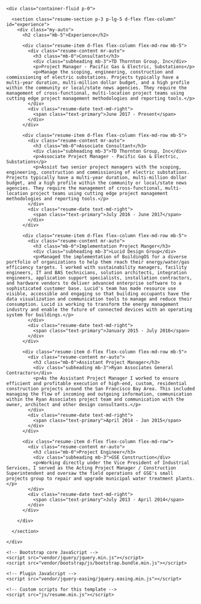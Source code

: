 

    <div class="container-fluid p-0">
      
      <section class="resume-section p-3 p-lg-5 d-flex flex-column" id="experience">
        <div class="my-auto">
          <h2 class="mb-5">Experience</h2>

          <div class="resume-item d-flex flex-column flex-md-row mb-5">
            <div class="resume-content mr-auto">
              <h3 class="mb-0">Consultant</h3>
              <div class="subheading mb-3">TD Thornton Group, Inc</div>
              <p>Project Manager - Pacific Gas & Electric, Substations</p>
              <p>Manage the scoping, engineering, construction and commissioning of electric substations. Projects typically have a multi-year duration, multi-million dollar budget, and a high profile within the community or local/state news agencies. They require the management of cross-functional, multi-location project teams using cutting edge project management methodologies and reporting tools.</p>
            </div>
            <div class="resume-date text-md-right">
              <span class="text-primary">June 2017 - Present</span>
            </div>
          </div>

          <div class="resume-item d-flex flex-column flex-md-row mb-5">
            <div class="resume-content mr-auto">
              <h3 class="mb-0">Associate Consultant</h3>
              <div class="subheading mb-3">TD Thornton Group, Inc</div>
              <p>Associate Project Manager - Pacific Gas & Electric, Substations</p>
              <p>Assist two senior project managers with the scoping, engineering, construction and commissioning of electric substations. Projects typically have a multi-year duration, multi-million dollar budget, and a high profile within the community or local/state news agencies. They require the management of cross-functional, multi-location project teams using cutting edge project management methodologies and reporting tools.</p>
            </div>
            <div class="resume-date text-md-right">
              <span class="text-primary">July 2016 - June 2017</span>
            </div>
          </div>

          <div class="resume-item d-flex flex-column flex-md-row mb-5">
            <div class="resume-content mr-auto">
              <h3 class="mb-0">Implementation Project Manger</h3>
              <div class="subheading mb-3">Lucid Design Group</div>
              <p>Managed the implementation of BuildingOS for a diverse portfolio of organizations to help them reach their energy/water/gas efficiency targets. l worked with sustainability managers, facility engineers, IT and BAS technicians, solution architects, integration engineers, application support specialists, installation contractors, and hardware vendors to deliver advanced enterprise software to a sophisticated customer base. Lucid's team has made resource use visible, accessible and engaging so that building occupants have the data visualization and communication tools to manage and reduce their consumption. Lucid is working to transform the energy management industry and enable the future of connected devices with an operating system for buildings.</p>
            </div>
            <div class="resume-date text-md-right">
              <span class="text-primary">January 2015 - July 2016</span>
            </div>
          </div>

          <div class="resume-item d-flex flex-column flex-md-row mb-5">
            <div class="resume-content mr-auto">
              <h3 class="mb-0">Assistant Project Manager</h3>
              <div class="subheading mb-3">Ryan Associates General Contractors</div>
              <p>As the Assistant Project Manager I worked to ensure efficient and profitable execution of high-end, custom, residential construction projects around the San Francisco Bay Area. This included managing the flow of incoming and outgoing information, communication within the Ryan Associates project team and communication with the owner, architect and other design consultants.</p>
            </div>
            <div class="resume-date text-md-right">
              <span class="text-primary">April 2014 - Jan 2015</span>
            </div>
          </div>
          
          <div class="resume-item d-flex flex-column flex-md-row">
            <div class="resume-content mr-auto">
              <h3 class="mb-0">Project Engineer</h3>
              <div class="subheading mb-3">GSE Construction</div>
              <p>Working directly under the Vice President of Industrial Services, I served as the Acting Project Manager / Construction Superintendent and oversaw the field operations of GSE's small projects group to repair and upgrade municipal water treatment plants. </p>
            </div>
            <div class="resume-date text-md-right">
              <span class="text-primary">July 2013 - April 2014</span>
            </div>
          </div>

        </div>

      </section>
      
    </div>

    <!-- Bootstrap core JavaScript -->
    <script src="vendor/jquery/jquery.min.js"></script>
    <script src="vendor/bootstrap/js/bootstrap.bundle.min.js"></script>

    <!-- Plugin JavaScript -->
    <script src="vendor/jquery-easing/jquery.easing.min.js"></script>

    <!-- Custom scripts for this template -->
    <script src="js/resume.min.js"></script>

